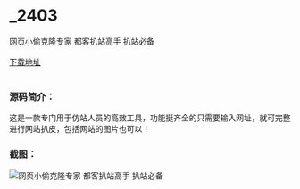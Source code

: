 # _2403
网页小偷克隆专家 都客扒站高手 扒站必备
<br/></br>
[下载地址](https://www.uuid2.com/2403.html "下载地址")
<br/></br>
<h3>源码简介：</h3>
<p>这是一款专门用于仿站人员的高效工具，功能挺齐全的只需要输入网址，就可完整进行网站扒皮，包括网站的图片也可以！<p>
<h3>截图：</h3>
<img src="https://www.uuid2.com/wp-content/uploads/img/202105/2c88929738.png" alt="网页小偷克隆专家 都客扒站高手 扒站必备">
